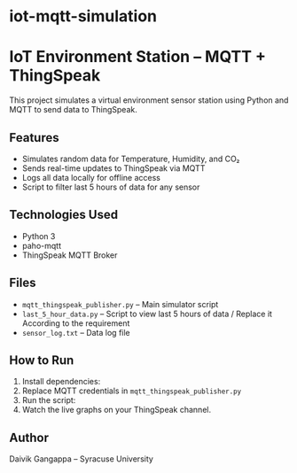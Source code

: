 # iot-mqtt-simulation

# IoT Environment Station – MQTT + ThingSpeak

This project simulates a virtual environment sensor station using Python and MQTT to send data to ThingSpeak.

## Features
- Simulates random data for Temperature, Humidity, and CO₂
- Sends real-time updates to ThingSpeak via MQTT
- Logs all data locally for offline access
- Script to filter last 5 hours of data for any sensor

## Technologies Used
- Python 3
- paho-mqtt
- ThingSpeak MQTT Broker

## Files
- `mqtt_thingspeak_publisher.py` – Main simulator script
- `last_5_hour_data.py` – Script to view last 5 hours of data / Replace it According to the requirement 
- `sensor_log.txt` – Data log file

## How to Run
1. Install dependencies:
2. Replace MQTT credentials in `mqtt_thingspeak_publisher.py`
3. Run the script:
4. Watch the live graphs on your ThingSpeak channel.

## Author
Daivik Gangappa – Syracuse University
